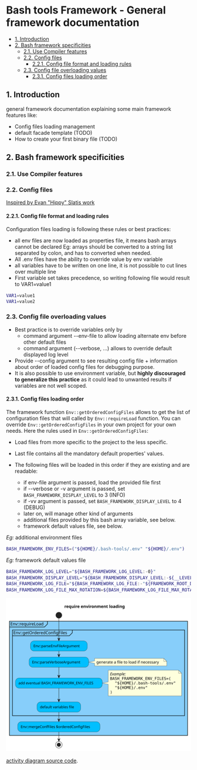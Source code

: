 # Bash tools Framework - General framework documentation

- [1. Introduction](#1-introduction)
- [2. Bash framework specificities](#2-bash-framework-specificities)
  - [2.1. Use Compiler features](#21-use-compiler-features)
  - [2.2. Config files](#22-config-files)
    - [2.2.1. Config file format and loading rules](#221-config-file-format-and-loading-rules)
  - [2.3. Config file overloading values](#23-config-file-overloading-values)
    - [2.3.1. Config files loading order](#231-config-files-loading-order)

## 1. Introduction

general framework documentation explaining some main framework features like:

- Config files loading management
- default facade template (TODO)
- How to create your first binary file (TODO)

## 2. Bash framework specificities

### 2.1. Use Compiler features

### 2.2. Config files

[Inspired by Evan "Hippy" Slatis work](https://opensource.com/article/21/5/processing-configuration-files-shell)

#### 2.2.1. Config file format and loading rules

Configuration files loading is following these rules or best practices:

- all env files are now loaded as properties file, it means bash arrays cannot
  be declared Eg: arrays should be converted to a string list separated by
  colon, and has to converted when needed.
- All .env files have the ability to override value by env variable
- all variables have to be written on one line, it is not possible to cut lines
  over multiple line
- First variable set takes precedence, so writing following file would result to
  VAR1=value1

```bash
VAR1=value1
VAR1=value2
```

### 2.3. Config file overloading values

- Best practice is to override variables only by
  - command argument --env-file to allow loading alternate env before other
    default files
  - command argument (--verbose, ...) allows to override default displayed log
    level
- Provide --config argument to see resulting config file + information about
  order of loaded config files for debugging purpose.
- It is also possible to use environment variable, but **highly discouraged to
  generalize this practice** as it could lead to unwanted results if variables
  are not well scoped.

#### 2.3.1. Config files loading order

<!-- markdownlint-capture -->
<!-- markdownlint-disable MD033 -->

<a name="config_file_order" id="config_file_order"></a>

<!-- markdownlint-restore -->

The framework function `Env::getOrderedConfigFiles` allows to get the list of
configuration files that will called by `Env::requireLoad` function. You can
override `Env::getOrderedConfigFiles` in your own project for your own needs.
Here the rules used in `Env::getOrderedConfigFiles`:

- Load files from more specific to the project to the less specific.
- Last file contains all the mandatory default properties' values.
- The following files will be loaded in this order if they are existing and are
  readable:

  - if env-file argument is passed, load the provided file first
  - if --verbose or -v argument is passed, set `BASH_FRAMEWORK_DISPLAY_LEVEL` to
    3 (INFO)
  - if -vv argument is passed, set `BASH_FRAMEWORK_DISPLAY_LEVEL` to 4 (DEBUG)
  - later on, will manage other kind of arguments
  - additional files provided by this bash array variable, see below.
  - framework default values file, see below.

_Eg:_ additional environment files

```bash
BASH_FRAMEWORK_ENV_FILES=("${HOME}/.bash-tools/.env" "${HOME}/.env")
```

_Eg:_ framework default values file

```bash
BASH_FRAMEWORK_LOG_LEVEL="${BASH_FRAMEWORK_LOG_LEVEL:-0}"
BASH_FRAMEWORK_DISPLAY_LEVEL="${BASH_FRAMEWORK_DISPLAY_LEVEL:-${__LEVEL_WARNING}}"
BASH_FRAMEWORK_LOG_FILE="${BASH_FRAMEWORK_LOG_FILE:-"${FRAMEWORK_ROOT_DIR}/logs/${SCRIPT_NAME}.log"}"
BASH_FRAMEWORK_LOG_FILE_MAX_ROTATION=${BASH_FRAMEWORK_LOG_FILE_MAX_ROTATION:-5}"
```

![activity diagram to explain how Env::requireLoad is working](images/envRequireLoad.svg)

[activity diagram source code](https://github.com/fchastanet/bash-tools-framework/blob/master/src/Env/activityDiagram.puml).
